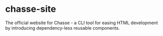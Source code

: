 # chasse-site
The official website for Chasse - a CLI tool for easing HTML development by introducing dependency-less reusable components.

